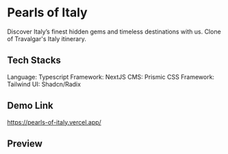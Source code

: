 # Pearls of Italy

Discover Italy’s finest hidden gems and timeless destinations with us.
Clone of Travalgar's Italy itinerary.

## Tech Stacks

Language: Typescript
Framework: NextJS
CMS: Prismic
CSS Framework: Tailwind
UI: Shadcn/Radix

## Demo Link

https://pearls-of-italy.vercel.app/

## Preview
